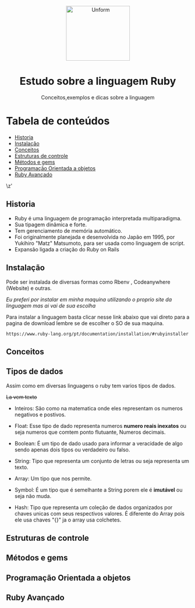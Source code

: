 <p align="center">
  <a href="https://unform.dev">
    <img src="img/Logo.png" height="150" width="175" alt="Unform" />
  </a>
</p>
<h1 align="center">Estudo sobre a linguagem Ruby</h1> 

<p align="center">Conceitos,exemplos e dicas sobre a linguagem</p>

Tabela de conteúdos
=================
<!--ts-->
   * [Historia](#Historia)
   * [Instalação](#Instalação)
   * [Conceitos](#Conceitos)
   * [Estruturas de controle](#Estruturas-de-controle)
   * [Métodos e gems ](#Métodos-e-gems )
   * [Programação Orientada a objetos](#Programação-Orientada-a-objetos)
   * [Ruby Avançado](#Ruby-Avançado)
<!--te-->
\z'

## Historia

+ Ruby é uma linguagem de programação interpretada multiparadigma.
+ Sua tipagem dinâmica e forte.
+ Tem gerenciamento de memória automático. 
+ Foi originalmente planejada e desenvolvida no Japão em 1995, por Yukihiro "Matz" Matsumoto, para ser usada como linguagem de script.
+ Expansão ligada a criação do Ruby on Rails

## Instalação

Pode ser instalada de diversas formas como Rbenv , Codeanywhere (Website) e outras.

<i>Eu preferi por instalar em minha maquina utilizando o proprio site da linguagem mas ai vai de sua escolha</i>

Para instalar a linguagem basta clicar nesse link abaixo que vai direto para a pagina de download lembre se de escolher o SO de sua maquina.

    https://www.ruby-lang.org/pt/documentation/installation/#rubyinstaller

## Conceitos

## Tipos de dados

Assim como em diversas linguagens o ruby tem varios tipos de dados.

<s>La vem texto</s>

+ Inteiros: São como na matematica onde eles representam os numeros negativos e postivos.

+ Float: Esse tipo de dado representa numeros <strong>numero reais inexatos</strong> ou seja numeros que comtem ponto flutuante, Numeros decimais.

+ Boolean: É um tipo de dado usado para informar a veracidade de algo sendo apenas dois tipos ou verdadeiro ou falso.

+ String: Tipo que representa um conjunto de letras ou seja representa um texto.

+ Array: Um tipo que nos permite.

+ Symbol: É um tipo que é semelhante a String porem ele é <strong>imutável</strong> ou seja não muda.

+ Hash: Tipo que representa um coleção de dados organizados por chaves unicas com seus respectivos valores.
  É diferente do Array pois ele usa chaves "{}" ja o array usa colchetes.

## Estruturas de controle

## Métodos e gems 

## Programação Orientada a objetos

## Ruby Avançado
